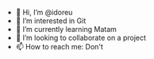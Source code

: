 - 👋 Hi, I’m @idoreu
- 👀 I’m interested in Git
- 🌱 I’m currently learning Matam
- 💞️ I’m looking to collaborate on a project
- 📫 How to reach me: Don't

<!---
idoreu/idoreu is a ✨ special ✨ repository because its `README.md` (this file) appears on your GitHub profile.
You can click the Preview link to take a look at your changes.
--->

